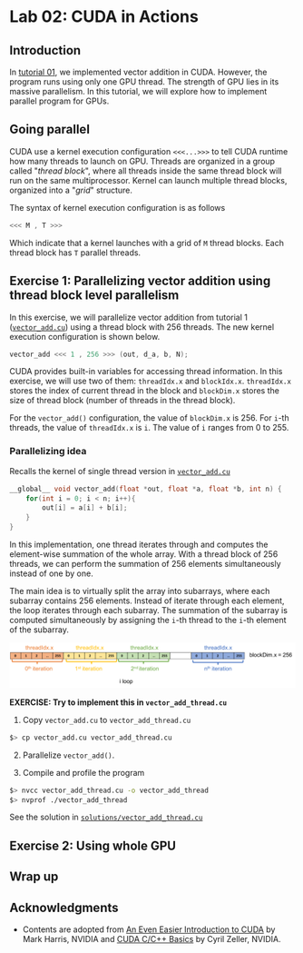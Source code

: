 # Lab 02: CUDA in Actions

## Introduction 

In [tutorial 01](../lab01/), we implemented vector addition in CUDA. However, the program runs using only one GPU thread. The strength of GPU lies in its massive parallelism. In this tutorial, we will explore how to implement parallel program for GPUs. 

## Going parallel

CUDA use a kernel execution configuration `<<<...>>>` to tell CUDA runtime how many threads to launch on GPU. Threads are organized in a group called "*thread block*", where all threads inside the same thread block will run on the same multiprocessor. Kernel can launch multiple thread blocks, organized into a "*grid*" structure. 

The syntax of kernel execution configuration is as follows 

```C
<<< M , T >>>
```

Which indicate that a kernel launches with a grid of `M` thread blocks. Each thread block has `T` parallel threads. 

## Exercise 1: Parallelizing vector addition using thread block level parallelism

In this exercise, we will parallelize vector addition from tutorial 1 ([`vector_add.cu`](./vector_add.cu)) using a thread block with 256 threads. The new kernel execution configuration is shown below. 

```C
vector_add <<< 1 , 256 >>> (out, d_a, b, N);
```

CUDA provides built-in variables for accessing thread information. In this exercise, we will use two of them: `threadIdx.x` and `blockIdx.x`. `threadIdx.x` stores the index of current thread in the block and `blockDim.x` stores the size of thread block (number of threads in the thread block). 

For the `vector_add()` configuration, the value of `blockDim.x` is 256. For `i`-th threads, the value of `threadIdx.x` is `i`. The value of `i` ranges from 0 to 255. 

### Parallelizing idea

Recalls the kernel of single thread version in [`vector_add.cu`](./vector_add.cu)

```C
__global__ void vector_add(float *out, float *a, float *b, int n) {
    for(int i = 0; i < n; i++){
        out[i] = a[i] + b[i];
    }
}
```

 In this implementation, one thread iterates through and computes the element-wise summation of the whole array. With a thread block of 256 threads, we can perform the summation of 256 elements simultaneously instead of one by one. 

The main idea is to virtually split the array into subarrays, where each subarray contains 256 elements. Instead of iterate through each element, the loop iterates through each subarray. The summation of the subarray is computed simultaneously by assigning the `i`-th thread to the `i`-th element of the subarray. 

![parallel thread](./01_parallel_thread.png "parallel thread")

<!--
When converting this idea back to the whole array, we get the following 
* In the `0`-th iteration, the `i`-th thread computes the summation of `a[i]` and `b[i]`. 
* In the `1`-st iteration, the `i`-th thread computes the summation of `a[i + 256]` and `b[i + 256]`. 
* ...
* In the `n`-th iteration, the `i`-th thread computes the summation of `a[i + 256 * n]` and `b[i + 256 * n]`. 
-->

**EXERCISE: Try to implement this in `vector_add_thread.cu`**

1. Copy `vector_add.cu` to `vector_add_thread.cu`

```bash
$> cp vector_add.cu vector_add_thread.cu
```

2. Parallelize `vector_add()`. 

3. Compile and profile the program

```bash
$> nvcc vector_add_thread.cu -o vector_add_thread
$> nvprof ./vector_add_thread
```

See the solution in [`solutions/vector_add_thread.cu`](./solutions/vector_add_thread.cu)


## Exercise 2: Using whole GPU





## Wrap up


## Acknowledgments

* Contents are adopted from [An Even Easier Introduction to CUDA](https://devblogs.nvidia.com/even-easier-introduction-cuda/) by Mark Harris, NVIDIA and [CUDA C/C++ Basics](http://www.int.washington.edu/PROGRAMS/12-2c/week3/clark_01.pdf) by Cyril Zeller, NVIDIA. 


